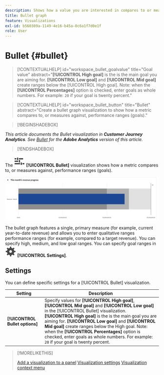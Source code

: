 ```yaml
---
description: Shows how a value you are interested in compares to or measures against other performance ranges (goals).
title: Bullet graph
feature: Visualizations
exl-id: b560389a-1149-4e16-b45a-0c6a1f7d0e1f
role: User
---
```

# Bullet {#bullet}

<!-- markdownlint-disable MD034 -->

>[!CONTEXTUALHELP]
>id="workspace_bullet_goalvalue"
>title="Goal value"
>abstract="**[!UICONTROL High goal]** is the is the main goal you are aiming for. **[!UICONTROL Low goal]** and **[!UICONTROL Mid goal]** create ranges below the [!UICONTROL High goal]. Note: when the **[!UICONTROL Percentages]** option is checked, enter goals as whole numbers. For example: `20` if your goal is twenty percent."

<!-- markdownlint-enable MD034 -->

<!-- markdownlint-disable MD034 -->

>[!CONTEXTUALHELP]
>id="workspace_bullet_button"
>title="Bullet"
>abstract="Create a bullet graph visualization to show how a metric compares to, or measures against, performance ranges (goals)."

<!-- markdownlint-enable MD034 -->

>[!BEGINSHADEBOX]

*This article documents the Bullet visualization in **Customer Journey Analytics**. See [Bullet](https://experienceleague.adobe.com/en/docs/analytics/analyze/analysis-workspace/visualizations/bullet-graph) for the **Adobe Analytics** version of this article.*

>[!ENDSHADEBOX]

The ![GraphBullet](/help/assets/icons/GraphBullet.svg) **[!UICONTROL Bullet]** visualization shows how a metric compares to, or measures against, performance ranges (goals). 

 ![](assets/bullet.png)

The bullet graph features a single, primary measure (for example, current year-to-date revenue) and allows you to enter qualitative ranges performance ranges (for example, compared to a target revenue). You can specify high, medium, and low goal ranges. You can specify goal ranges in ![Setting](/help/assets/icons/Setting.svg) **[!UICONTROL Settings]**.

## Settings

You can define specific settings for a [!UICONTROL Bullet] visualization. 

| Setting | Description |
|---|---|
| **[!UICONTROL Bullet options]** | Specify values for **[!UICONTROL High goal]**, **[!UICONTROL Mid goal]** and **[!UICONTROL Low goal]** in the [!UICONTROL Bullet] visualization. <br/>**[!UICONTROL High goal]** is the is the main goal you are aiming for. **[!UICONTROL Low goal]** and **[!UICONTROL Mid goal]** create ranges below the High goal. Note: when the **[!UICONTROL Percentages]** option is checked, enter goals as whole numbers. For example: `20` if your goal is twenty percent. |

>[!MORELIKETHIS]
>
>[Add a visualization to a panel](/help/analysis-workspace/visualizations/freeform-analysis-visualizations.md#add-visualizations-to-a-panel)
>[Visualization settings](/help/analysis-workspace/visualizations/freeform-analysis-visualizations.md#settings)
>[Visualization context menu](/help/analysis-workspace/visualizations/freeform-analysis-visualizations.md#context-menu)
>

